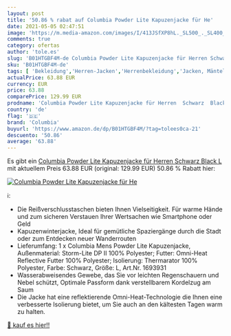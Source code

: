```yaml
---
layout: post
title: '50.86 % rabat auf Columbia Powder Lite Kapuzenjacke für He'
date: 2021-05-05 02:47:51
image: 'https://m.media-amazon.com/images/I/413JSfXP8hL._SL500_._SL400_.jpg'
comments: true
category: ofertas
author: 'tole.es'
slug: 'B01HTGBF4M-de Columbia Powder Lite Kapuzenjacke für Herren Schwarz Black L'
sku: 'B01HTGBF4M-de'
tags: [ 'Bekleidung','Herren-Jacken','Herrenbekleidung','Jacken, Mäntel & Westen für Herren','columbia', ]
actualPrice: 63.88 EUR
currency: EUR
price: 63.88
comparePrice: 129.99 EUR
prodname: 'Columbia Powder Lite Kapuzenjacke für Herren  Schwarz  Black   L'
country: 'de'
flag: '🇩🇪'
brand: 'Columbia'
buyurl: 'https://www.amazon.de/dp/B01HTGBF4M/?tag=tolees0ca-21'
descuento: '50.86'
average: '63.88'
---
```


Es gibt ein [Columbia Powder Lite Kapuzenjacke für Herren  Schwarz  Black   L](https://www.amazon.de/dp/B01HTGBF4M/?tag=tolees0ca-21) mit aktuellem Preis 63.88 EUR (original: 129.99 EUR) 50.86 % Rabatt hier:

[![Columbia Powder Lite Kapuzenjacke für He](https://m.media-amazon.com/images/I/413JSfXP8hL._SL500_._SL400_.jpg)](https://www.amazon.de/dp/B01HTGBF4M/?tag=tolees0ca-21)

ℹ️:

- Die Reißverschlusstaschen bieten Ihnen Vielseitigkeit. Für warme Hände und zum sicheren Verstauen Ihrer Wertsachen wie Smartphone oder Geld
- Kapuzenwinterjacke, Ideal für gemütliche Spaziergänge durch die Stadt oder zum Entdecken neuer Wanderrouten
- Lieferumfang: 1 x Columbia Mens Powder Lite Kapuzenjacke, Außenmaterial: Storm-Lite DP II 100% Polyester; Futter: Omni-Heat Reflective Futter 100% Polyester; Isolierung: Thermarator 100% Polyester, Farbe: Schwarz, Größe: L, Art.Nr. 1693931
- Wasserabweisendes Gewebe, das Sie vor leichten Regenschauern und Nebel schützt, Optimale Passform dank verstellbarem Kordelzug am Saum
- Die Jacke hat eine reflektierende Omni-Heat-Technologie die Ihnen eine verbesserte Isolierung bietet, um Sie auch an den kältesten Tagen warm zu halten.

[🛒 kauf es hier!!](https://www.amazon.de/dp/B01HTGBF4M/?tag=tolees0ca-21)
